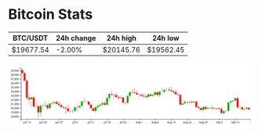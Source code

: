 # Bitcoin Stats

BTC/USDT|24h change|24h high|24h low|
|---|---|---|---|
|$19677.54|-2.00%|$20145.76|$19562.45|

<img src="./chart.svg">
